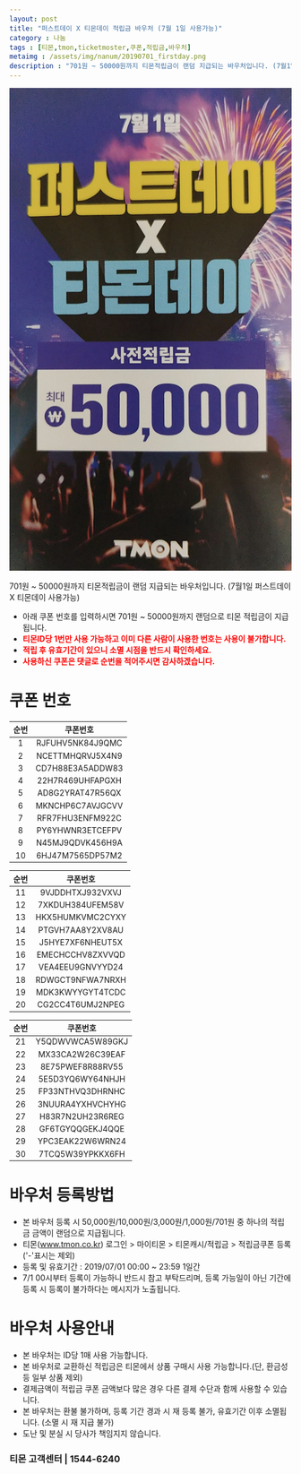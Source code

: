 ```yaml
---
layout: post
title: "퍼스트데이 X 티몬데이 적립금 바우처 (7월 1일 사용가능)"
category : 나눔
tags : [티몬,tmon,ticketmoster,쿠폰,적립금,바우처]
metaimg : /assets/img/nanum/20190701_firstday.png
description : "701원 ~ 50000원까지 티몬적립금이 랜덤 지급되는 바우처입니다. (7월1일 퍼스트데이 X 티몬데이 사용가능)"
---
```


![티몬 적립금 바우처 이미지](/assets/img/nanum/20190701_firstday.png)

701원 ~ 50000원까지 티몬적립금이 랜덤 지급되는 바우처입니다. (7월1일 퍼스트데이 X 티몬데이 사용가능)
- 아래 쿠폰 번호를 입력하시면 701원 ~ 50000원까지 랜덤으로 티몬 적립금이 지급됩니다.    
- <b style="color:red">티몬ID당 1번만 사용 가능하고 이미 다른 사람이 사용한 번호는 사용이 불가합니다.</b>    
- <b style="color:red">적립 후 유효기간이 있으니 소멸 시점을 반드시 확인하세요.</b>
- <b style="color:red">사용하신 쿠폰은 댓글로 순번을 적어주시면 감사하겠습니다.</b>


# 쿠폰 번호 #

| 순번 | 쿠폰번호 |     
|:----:|:----:|       
|1|RJFUHV5NK84J9QMC|           
|2|NCETTMHQRVJ5X4N9|     
|3|CD7H88E3A5ADDW83|     
|4|22H7R469UHFAPGXH|      
|5|AD8G2YRAT47R56QX|      
|6|MKNCHP6C7AVJGCVV|      
|7|RFR7FHU3ENFM922C|      
|8|PY6YHWNR3ETCEFPV|      
|9|N45MJ9QDVK456H9A|       
|10|6HJ47M7565DP57M2|      


| 순번 | 쿠폰번호 |     
|:----:|:----:|       
|11|9VJDDHTXJ932VXVJ|           
|12|7XKDUH384UFEM58V|     
|13|HKX5HUMKVMC2CYXY|     
|14|PTGVH7AA8Y2XV8AU|      
|15|J5HYE7XF6NHEUT5X|      
|16|EMECHCCHV8ZXVVQD|      
|17|VEA4EEU9GNVYYD24|      
|18|RDWGCT9NFWA7NRXH|      
|19|MDK3KWYYGYT4TCDC|       
|20|CG2CC4T6UMJ2NPEG|      
 
 
| 순번 | 쿠폰번호 |     
|:----:|:----:|       
|21|Y5QDWVWCA5W89GKJ|           
|22|MX33CA2W26C39EAF|     
|23|8E75PWEF8R88RV55|     
|24|5E5D3YQ6WY64NHJH|      
|25|FP33NTHVQ3DHRNHC|      
|26|3NUURA4YXHVCHYHG|      
|27|H83R7N2UH23R6REG|      
|28|GF6TGYQQGEKJ4QQE|      
|29|YPC3EAK22W6WRN24|       
|30|7TCQ5W39YPKKX6FH|      

# 바우처 등록방법 #
- 본 바우처 등록 시 50,000원/10,000원/3,000원/1,000원/701원 중 하나의 적립금 금액이 랜덤으로 지급됩니다.
- 티몬(www.tmon.co.kr) 로그인 > 마이티몬 > 티몬캐시/적립금 > 적립금쿠폰 등록 ('-'표시는 제외)
- 등록 및 유효기간 : 2019/07/01 00:00 ~ 23:59 1일간    
- 7/1 00시부터 등록이 가능하니 반드시 참고 부탁드리며, 등록 가능일이 아닌 기간에 등록 시 등록이 불가하다는 메시지가 노출됩니다.

# 바우처 사용안내 #
- 본 바우처는 ID당 1매 사용 가능합니다.
- 본 바우처로 교환하신 적립금은 티몬에서 상품 구매시 사용 가능합니다.(단, 환금성 등 일부 상품 제외)
- 결제금액이 적립금 쿠폰 금액보다 많은 경우 다른 결제 수단과 함께 사용할 수 있습니다.
- 본 바우처는 환불 불가하며, 등록 기간 경과 시 재 등록 불가, 유효기간 이후 소멸됩니다. (소멸 시 재 지급 불가)
- 도난 및 분실 시 당사가 책임지지 않습니다.

### 티몬 고객센터 | 1544-6240 ###
